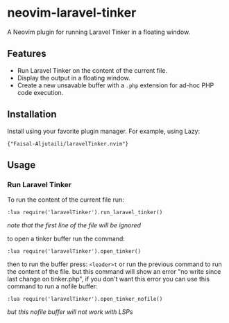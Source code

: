 # neovim-laravel-tinker

A Neovim plugin for running Laravel Tinker in a floating window.

## Features

- Run Laravel Tinker on the content of the current file.
- Display the output in a floating window.
- Create a new unsavable buffer with a `.php` extension for ad-hoc PHP code execution.

## Installation

Install using your favorite plugin manager. For example, using Lazy:

    {"Faisal-Aljutaili/laravelTinker.nvim"}
    

## Usage
### Run Laravel Tinker
To run the content of the current file run:
```command
:lua require('laravelTinker').run_laravel_tinker()
```
*note that the first line of the file will be ignored*

to open a tinker buffer run the command:
```command
:lua require('laravelTinker').open_tinker()
```
then to run the buffer press:
```<leader>t```
or run the previous command to run the content of the file.
but this command will show an error "no write since last change on tinker.php",
if you don't want this error you can use this command to run a nofile buffer:
```command
:lua require('laravelTinker').open_tinker_nofile()
```
*but this nofile buffer will not work with LSPs*
